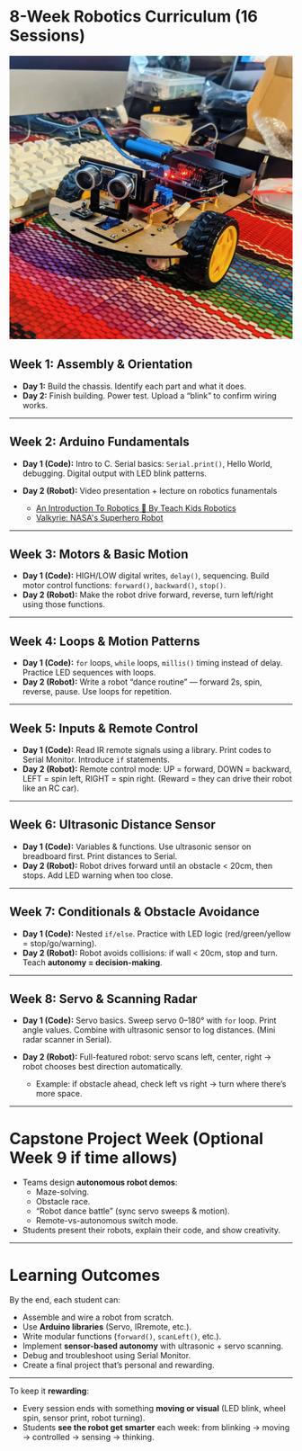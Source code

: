 # 8-Week Robotics Curriculum (16 Sessions)

![Robot car built](images/robot.jpeg)

## Week 1: Assembly & Orientation

* **Day 1:** Build the chassis. Identify each part and what it does.
* **Day 2:** Finish building. Power test. Upload a “blink” to confirm wiring works.



---

## Week 2: Arduino Fundamentals

- **Day 1 (Code):** Intro to C. Serial basics: `Serial.print()`, Hello World, debugging. Digital output with LED blink patterns.
- **Day 2 (Robot):** Video presentation + lecture on robotics funamentals

  - [An Introduction To Robotics 🤖 By Teach Kids Robotics](https://www.youtube.com/watch?v=HvMQONnCXbE)
  - [Valkyrie: NASA's Superhero Robot](https://www.youtube.com/watch?v=IE-YBaYjbqY)


---

## Week 3: Motors & Basic Motion

- **Day 1 (Code):** HIGH/LOW digital writes, `delay()`, sequencing. Build motor control functions: `forward()`, `backward()`, `stop()`.
- **Day 2 (Robot):** Make the robot drive forward, reverse, turn left/right using those functions.

---

## Week 4: Loops & Motion Patterns

- **Day 1 (Code):** `for` loops, `while` loops, `millis()` timing instead of delay. Practice LED sequences with loops.
- **Day 2 (Robot):** Write a robot “dance routine” — forward 2s, spin, reverse, pause. Use loops for repetition.

---

## Week 5: Inputs & Remote Control

- **Day 1 (Code):** Read IR remote signals using a library. Print codes to Serial Monitor. Introduce `if` statements.
- **Day 2 (Robot):** Remote control mode: UP = forward, DOWN = backward, LEFT = spin left, RIGHT = spin right. (Reward = they can drive their robot like an RC car).

---

## Week 6: Ultrasonic Distance Sensor

- **Day 1 (Code):** Variables & functions. Use ultrasonic sensor on breadboard first. Print distances to Serial.
- **Day 2 (Robot):** Robot drives forward until an obstacle < 20cm, then stops. Add LED warning when too close.

---

## Week 7: Conditionals & Obstacle Avoidance

- **Day 1 (Code):** Nested `if/else`. Practice with LED logic (red/green/yellow = stop/go/warning).
- **Day 2 (Robot):** Robot avoids collisions: if wall < 20cm, stop and turn. Teach **autonomy = decision-making**.

---

## Week 8: Servo & Scanning Radar

- **Day 1 (Code):** Servo basics. Sweep servo 0–180° with `for` loop. Print angle values. Combine with ultrasonic sensor to log distances. (Mini radar scanner in Serial).
- **Day 2 (Robot):** Full-featured robot: servo scans left, center, right → robot chooses best direction automatically.

  - Example: if obstacle ahead, check left vs right → turn where there’s more space.

---

# Capstone Project Week (Optional Week 9 if time allows)

- Teams design **autonomous robot demos**:
  - Maze-solving.
  - Obstacle race.
  - “Robot dance battle” (sync servo sweeps & motion).
  - Remote-vs-autonomous switch mode.
- Students present their robots, explain their code, and show creativity.

---

# Learning Outcomes

By the end, each student can:

- Assemble and wire a robot from scratch.
- Use **Arduino libraries** (Servo, IRremote, etc.).
- Write modular functions (`forward()`, `scanLeft()`, etc.).
- Implement **sensor-based autonomy** with ultrasonic + servo scanning.
- Debug and troubleshoot using Serial Monitor.
- Create a final project that’s personal and rewarding.

---

To keep it **rewarding**:

- Every session ends with something **moving or visual** (LED blink, wheel spin, sensor print, robot turning).
- Students **see the robot get smarter** each week: from blinking → moving → controlled → sensing → thinking.

